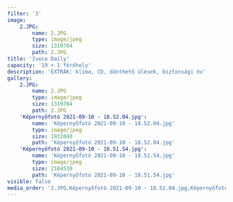 ```yaml
---
filter: '3'
image:
    2.JPG:
        name: 2.JPG
        type: image/jpeg
        size: 1319704
        path: 2.JPG
title: 'Iveco Daily'
capacity: '19 + 1 férőhely'
description: 'EXTRÁK: klíma, CD, dönthető ülések, biztonsági öv'
gallery:
    2.JPG:
        name: 2.JPG
        type: image/jpeg
        size: 1319704
        path: 2.JPG
    'Képernyőfotó 2021-09-10 - 18.52.04.jpg':
        name: 'Képernyőfotó 2021-09-10 - 18.52.04.jpg'
        type: image/jpeg
        size: 1932040
        path: 'Képernyőfotó 2021-09-10 - 18.52.04.jpg'
    'Képernyőfotó 2021-09-10 - 18.51.54.jpg':
        name: 'Képernyőfotó 2021-09-10 - 18.51.54.jpg'
        type: image/jpeg
        size: 2104530
        path: 'Képernyőfotó 2021-09-10 - 18.51.54.jpg'
visible: false
media_order: '2.JPG,Képernyőfotó 2021-09-10 - 18.52.04.jpg,Képernyőfotó 2021-09-10 - 18.51.54.jpg'
---
```


